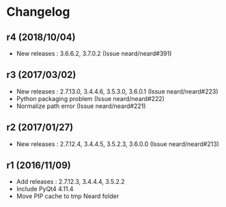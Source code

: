 # Changelog

## r4 (2018/10/04)

* New releases : 3.6.6.2, 3.7.0.2 (Issue neard/neard#391)

## r3 (2017/03/02)

* New releases : 2.7.13.0, 3.4.4.6, 3.5.3.0, 3.6.0.1 (Issue neard/neard#223)
* Python packaging problem (Issue neard/neard#222)
* Normalize path error (Issue neard/neard#221)

## r2 (2017/01/27)

* New releases : 2.7.12.4, 3.4.4.5, 3.5.2.3, 3.6.0.0 (Issue neard/neard#213)

## r1 (2016/11/09)

* Add releases : 2.7.12.3, 3.4.4.4, 3.5.2.2
* Include PyQt4 4.11.4
* Move PIP cache to tmp Neard folder